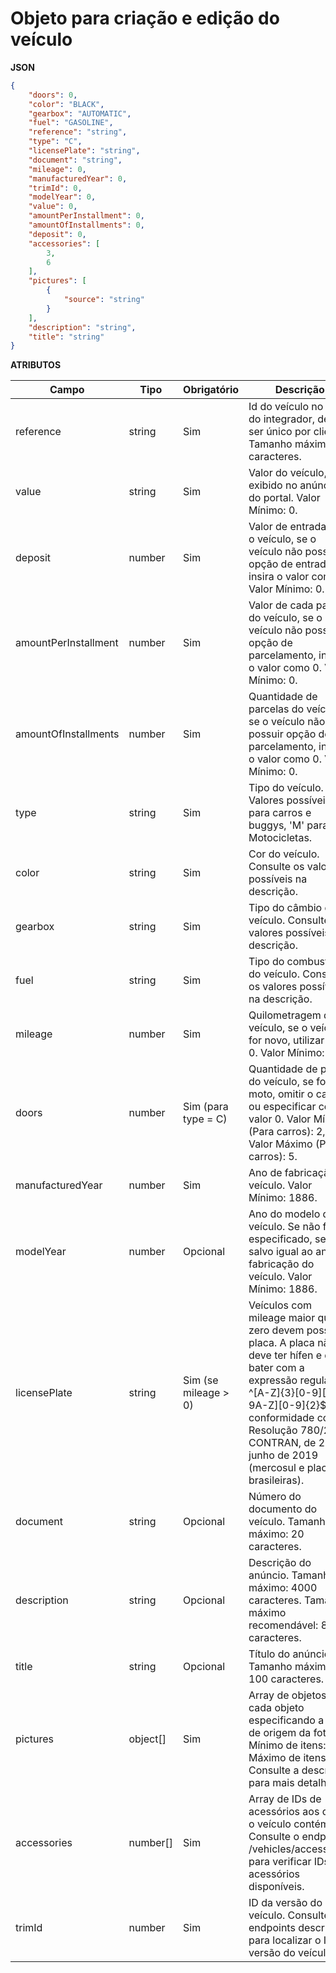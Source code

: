 # Objeto para criação e edição do veículo
**JSON**

```json
{
    "doors": 0,
    "color": "BLACK",
    "gearbox": "AUTOMATIC",
    "fuel": "GASOLINE",
    "reference": "string",
    "type": "C",
    "licensePlate": "string",
    "document": "string",
    "mileage": 0,
    "manufacturedYear": 0,
    "trimId": 0,
    "modelYear": 0,
    "value": 0,
    "amountPerInstallment": 0,
    "amountOfInstallments": 0,
    "deposit": 0,
    "accessories": [
        3,
        6
    ],
    "pictures": [
        {
            "source": "string"
        }
    ],
    "description": "string",
    "title": "string"
}
```

**ATRIBUTOS**

| Campo | Tipo | Obrigatório | Descrição |
| --- | --- | --- | --- |
| reference | string | Sim | Id do veículo no lado do integrador, deve ser único por cliente. Tamanho máximo: 90 caracteres. |
| value | string | Sim | Valor do veículo, exibido no anúncio do portal. Valor Mínimo: 0. |
| deposit | number | Sim | Valor de entrada para o veículo, se o veículo não possuir opção de entrada, insira o valor como 0. Valor Mínimo: 0. |
| amountPerInstallment | number | Sim | Valor de cada parcela do veículo, se o veículo não possuir opção de parcelamento, insira o valor como 0. Valor Mínimo: 0. |
| amountOfInstallments | number | Sim | Quantidade de parcelas do veículo, se o veículo não possuir opção de parcelamento, insira o valor como 0. Valor Mínimo: 0. |
| type | string | Sim | Tipo do veículo. Valores possíveis: 'C' para carros e buggys, 'M' para Motocicletas. |
| color | string | Sim | Cor do veículo. Consulte os valores possíveis na descrição. |
| gearbox | string | Sim | Tipo do câmbio do veículo. Consulte os valores possíveis na descrição. |
| fuel | string | Sim | Tipo do combustível do veículo. Consulte os valores possíveis na descrição. |
| mileage | number | Sim | Quilometragem do veículo, se o veículo for novo, utilizar valor 0. Valor Mínimo: 0. |
| doors | number | Sim (para type = C) | Quantidade de portas do veículo, se for moto, omitir o campo ou especificar como valor 0. Valor Mínimo (Para carros): 2, Valor Máximo (Para carros): 5. |
| manufacturedYear | number | Sim | Ano de fabricação do veículo. Valor Mínimo: 1886. |
| modelYear | number | Opcional | Ano do modelo do veículo. Se não for especificado, será salvo igual ao ano de fabricação do veículo. Valor Mínimo: 1886. |
| licensePlate | string | Sim (se mileage > 0) | Veículos com mileage maior que zero devem possuir placa. A placa não deve ter hífen e deve bater com a expressão regular ^[A-Z]{3}[0-9][0-9A-Z][0-9]{2}$, em conformidade com a Resolução 780/2019 CONTRAN, de 26 de junho de 2019 (mercosul e placas brasileiras). |
| document | string | Opcional | Número do documento do veículo. Tamanho máximo: 20 caracteres. |
| description | string | Opcional | Descrição do anúncio. Tamanho máximo: 4000 caracteres. Tamanho máximo recomendável: 850 caracteres. |
| title | string | Opcional | Título do anúncio. Tamanho máximo: 100 caracteres. |
| pictures | object[] | Sim | Array de objetos com cada objeto especificando a URL de origem da foto. Mínimo de itens: 1, Máximo de itens: 16. Consulte a descrição para mais detalhes. |
| accessories | number[] | Sim | Array de IDs de acessórios aos quais o veículo contém. Consulte o endpoint /vehicles/accessories para verificar IDs dos acessórios disponíveis. |
| trimId | number | Sim | ID da versão do veículo. Consulte os endpoints descritos para localizar o ID da versão do veículo. |